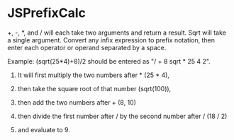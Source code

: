# JSPrefixCalc

+, -, *, and / will each take two arguments and return a result. Sqrt will take a single argument. Convert any infix expression to prefix notation, then enter each
operator or operand separated by a space.

Example: (sqrt(25*4)+8)/2 should be entered as "/ + 8 sqrt * 25 4 2". 

1. It will first multiply the two numbers after * (25 * 4), 

2. then take the square root of that number (sqrt(100)),

3. then add the two numbers after + (8, 10)

4. then divide the first number after / by the second number after / (18 / 2)

5. and evaluate to 9.
